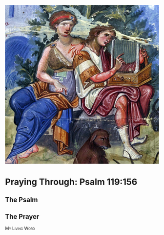 <img class="intro-right" src="art-paris-psalter.jpg">

<style>
  li {list-style-type: none;}
  p + ul {
    margin-top: -18px;
}
</style>

# Praying Through: Psalm 119:156

## The Psalm

## The Prayer

<div style="font-variant: small-caps;">
My Living Word
</div>
